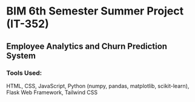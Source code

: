 # BIM 6th Semester Summer Project (IT-352)
## Employee Analytics and Churn Prediction System

### Tools Used:
HTML, CSS, JavaScript, Python (numpy, pandas, matplotlib, scikit-learn), Flask Web Framework, Tailwind CSS